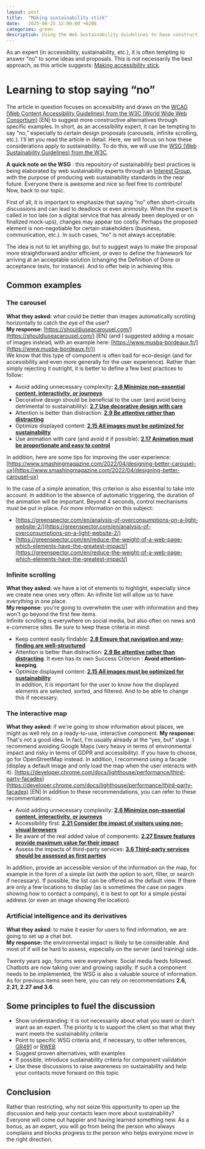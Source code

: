 ```yaml
---
layout: post
title:  "Making sustainability stick"
date:   2025-08-25 12:00:00 +0200
categories: green
description: Using the Web Sustainability Guidelines to have constructive discussions
---
```


As an expert (in accessibility, sustainability, etc.), it is often tempting to answer “no” to some ideas and proposals. This is not necessarily the best approach, as this article suggests: [Making accessibility stick](https://buttondown.com/access-ability/archive/how-to-make-accessibility-stick/).  

# Learning to stop saying “no”
The article in question focuses on accessibility and draws on the [WCAG (Web Content Accessibility Guidelines) from the W3C (World Wide Web Consortium)](https://www.w3.org/WAI/standards-guidelines/wcag/) [EN] to suggest more constructive alternatives through specific examples. In short, as an accessibility expert, it can be tempting to say “no,” especially to certain design proposals (carousels, infinite scrolling, etc.). I'll let you read the article in detail. Here, we will focus on how these considerations apply to sustainability. To do this, we will use the [WSG (Web Sustainability Guidelines) from the W3C](https://w3c.github.io/sustainableweb-wsg/).  

**A quick note on the WSG** : this repository of sustainability best practices is being elaborated by web sustainability experts through an [Interest Group](https://www.w3.org/groups/ig/sustainableweb/), with the purpose of producing web sustainability standards in the near future. Everyone there is awesome and nice so feel free to contribute!   
Now, back to our topic.  
 
First of all, it is important to emphasize that saying “no” often short-circuits discussions and can lead to deadlock or even animosity. When the expert is called in too late (on a digital service that has already been deployed or on finalized mock-ups), changes may appear too costly. Perhaps the proposed element is non-negotiable for certain stakeholders (business, communication, etc.). In such cases, “no” is not always acceptable.  
 
The idea is not to let anything go, but to suggest ways to make the proposal more straightforward and/or efficient, or even to define the framework for arriving at an acceptable solution (changing the Definition of Done or acceptance tests, for instance). And to offer help in achieving this.  
 
## Common examples
### The carousel
**What they asked:** what could be better than images automatically scrolling horizontally to catch the eye of the user?  
**My response:** [https://shouldiuseacarousel.com/](https://shouldiuseacarousel.com/) [EN] (and I suggested adding a mosaic of images instead, with an example here: [https://www.musba-bordeaux.fr/](https://www.musba-bordeaux.fr/))   
We know that this type of component is often bad for eco-design (and for accessibility and even more generally for the user experience). Rather than simply rejecting it outright, it is better to define a few best practices to follow:  
* Avoid adding unnecessary complexity: **[2.6 Minimize non-essential content, interactivity, or journeys](https://w3c.github.io/sustainableweb-wsg/#minimize-non-essential-content-interactivity-or-journeys)**  
* Decorative design should be beneficial to the user (and avoid being detrimental to sustainability): **[2.7 Use decorative design with care](https://w3c.github.io/sustainableweb-wsg/#use-decorative-design-with-care)**
* Attention is better than distraction: **[2.9 Be attentive rather than distracting](https://w3c.github.io/sustainableweb-wsg/#be-attentive-rather-than-distracting)**  
* Optimize displayed content: **[2.15 All images must be optimized for sustainability](https://w3c.github.io/sustainableweb-wsg/#all-images-must-be-optimized-for-sustainability)**
* Use animation with care (and avoid it if possible): **[2.17 Animation must be proportionate and easy to control](https://w3c.github.io/sustainableweb-wsg/#animation-must-be-proportionate-and-easy-to-control)**
  
In addition, here are some tips for improving the user experience: [https://www.smashingmagazine.com/2022/04/designing-better-carousel-ux](https://www.smashingmagazine.com/2022/04/designing-better-carousel-ux) 
 
In the case of a simple animation, this criterion is also essential to take into account. In addition to the absence of automatic triggering, the duration of the animation will be important. Beyond 4 seconds, control mechanisms must be put in place. For more information on this subject:
 
* [https://greenspector.com/en/analysis-of-overconsumptions-on-a-light-website-2/](https://greenspector.com/en/analysis-of-overconsumptions-on-a-light-website-2/)
* [https://greenspector.com/en/reduce-the-weight-of-a-web-page-which-elements-have-the-greatest-impact/](https://greenspector.com/en/reduce-the-weight-of-a-web-page-which-elements-have-the-greatest-impact/)  
  

### Infinite scrolling  
**What they asked:** we have a lot of elements to highlight, especially since we create new ones very often. An infinite list will allow us to have everything in one place.  
**My response:** you're going to overwhelm the user with information and they won't go beyond the first few items.  
Infinite scrolling is everywhere on social media, but also often on news and e-commerce sites. Be sure to keep these criteria in mind:  
* Keep content easily findable: **[2.8 Ensure that navigation and way-finding are well-structured](https://w3c.github.io/sustainableweb-wsg/#ensure-that-navigation-and-way-finding-are-well-structured)**  
* Attention is better than distraction: **[2.9 Be attentive rather than distracting](https://w3c.github.io/sustainableweb-wsg/#be-attentive-rather-than-distracting)**. It even has its own Success Criterion : **Avoid attention-keeping**.
* Optimize displayed content: **[2.15 All images must be optimized for sustainability](https://w3c.github.io/sustainableweb-wsg/#all-images-must-be-optimized-for-sustainability)**  
In addition, it is important for the user to know how the displayed elements are selected, sorted, and filtered. And to be able to change this if necessary.
  
  
### The interactive map
**What they asked:** if we're going to show information about places, we might as well rely on a ready-to-use, interactive component.
**My response:** That's not a good idea. In fact, I'm usually already at the “yes, but” stage. I recommend avoiding Google Maps (very heavy in terms of environmental impact and risky in terms of GDPR and accessibility). If you have to choose, go for OpenStreetMap instead. In addition, I recommend using a facade (display a default image and only load the map when the user interacts with it). [https://developer.chrome.com/docs/lighthouse/performance/third-party-facades](https://developer.chrome.com/docs/lighthouse/performance/third-party-facades) [EN]
In addition to these recommendations, you can refer to these recommentations:  
* Avoid adding unnecessary complexity: **[2.6 Minimize non-essential content, interactivity, or journeys](https://w3c.github.io/sustainableweb-wsg/#minimize-non-essential-content-interactivity-or-journeys)**  
* Accessibility first: **[2.21 Consider the impact of visitors using non-visual browsers](https://w3c.github.io/sustainableweb-wsg/#consider-the-impact-of-visitors-using-non-visual-browsers)**  
* Be aware of the real added value of components: **[2.27 Ensure features provide maximum value for their impact](https://w3c.github.io/sustainableweb-wsg/#ensure-features-provide-maximum-value-for-their-impact)**  
* Assess the impacts of third-party services: **[3.6 Third-party services should be assessed as first parties](https://w3c.github.io/sustainableweb-wsg/#third-party-services-should-be-assessed-as-first-parties)**  
  
In addition, provide an accessible version of the information on the map, for example in the form of a simple list (with the option to sort, filter, or search if necessary). If possible, the list can be offered as the default view. If there are only a few locations to display (as is sometimes the case on pages showing how to contact a company), it is best to opt for a simple postal address (or even an image showing the location).  

### Artificial intelligence and its derivatives  
**What they asked:** to make it easier for users to find information, we are going to set up a chat bot.  
**My response:** the environmental impact is likely to be considerable. And most of if will be hard to assess, especially on the server (and training) side.  
   
Twenty years ago, forums were everywhere. Social media feeds followed. Chatbots are now taking over and growing rapidly. If such a component needs to be implemented, the WSG is also a valuable source of information. As for previous items seen here, you can rely on recommendations **2.6, 2.21, 2.27 and 3.6**.  
  
## Some principles to fuel the discussion
* Show understanding: it is not necessarily about what you want or don't want as an expert. The priority is to support the client so that what they want meets the sustainability criteria   
* Point to specific WSG criteria and, if necessary, to other references, [GR491](https://gr491.isit-europe.org/en/) or [RWEB](https://rweb.greenit.fr/en)  
* Suggest proven alternatives, with examples  
* If possible, introduce sustainability criteria for component validation  
* Use these discussions to raise awareness on sustainability and help your contacts move forward on this topic  
  
## Conclusion
Rather than restricting, why not seize this opportunity to open up the discussion and help your contacts learn more about sustainability? Everyone will come out happier and having learned something new. As a bonus, as an expert, you will go from being the person who always complains and blocks progress to the person who helps everyone move in the right direction.
